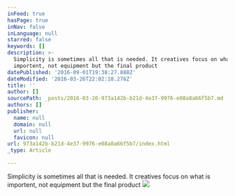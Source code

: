 ```yaml
---
inFeed: true
hasPage: true
inNav: false
inLanguage: null
starred: false
keywords: []
description: >-
  Simplicity is sometimes all that is needed. It creatives focus on what is
  importent, not equipment but the final product
datePublished: '2016-09-01T19:38:27.888Z'
dateModified: '2016-03-26T22:02:18.276Z'
title: ''
author: []
sourcePath: _posts/2016-03-26-973a142b-b21d-4e37-9976-e08a8a66f5b7.md
authors: []
publisher:
  name: null
  domain: null
  url: null
  favicon: null
url: 973a142b-b21d-4e37-9976-e08a8a66f5b7/index.html
_type: Article

---
```

Simplicity is sometimes all that is needed. It creatives focus on what is importent, not equipment but the final product
![](https://the-grid-user-content.s3-us-west-2.amazonaws.com/3dd0a965-baa5-4fae-b30c-b11a52efeb7a.jpg)